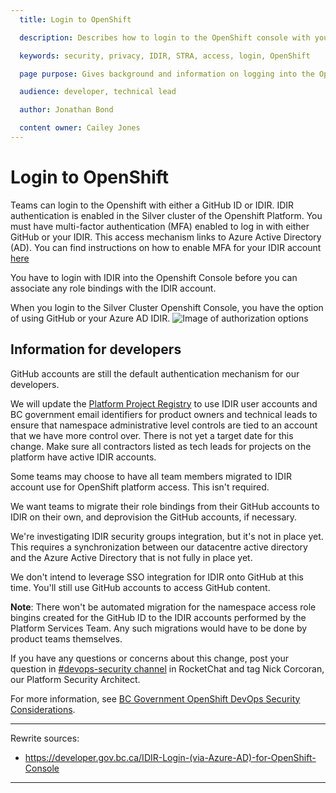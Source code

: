 ```yaml
---
  title: Login to OpenShift

  description: Describes how to login to the OpenShift console with your IDIR

  keywords: security, privacy, IDIR, STRA, access, login, OpenShift

  page purpose: Gives background and information on logging into the OpenShift console with your IDIR and the background on how it was set up.

  audience: developer, technical lead

  author: Jonathan Bond

  content owner: Cailey Jones
---
```


<!--

We also talked about including a page that gets a little more into the details of IDIR vs Github IDs across the whole cluster and all our services, so I'll add some notes at the bottom of this comment detailing what I'd like to see in such a document!

    * Since this is the more generalized document, let's just have one section for logging in instead of specifying one section for logging in with Github and one for logging in with IDIR.

    * Near the top of this section, we should have a "do I log in with IDIR or Github?" FAQ call out that points the user to the new "IDIR vs Github ID" document (which should be where users can find all that information about project leads needing IDIRs in the future and stuff).

    * Let's keep the mention that MFA is required (because MFA is required whether you have Github or IDIR) but maybe generalize it. Again, we might want to provide some links to "How to set up MFA" docs for each IDIR and Github IDs.

    * Most of the stuff under the "Information for Developers" section should probably be moved to the "IDIR vs Github" doc instead, since it isn't directly relevant to how to login to Openshift.

    * Add a section that explains how to see which namespaces you have access to in the Openshift Console. This should include an explanation of what you would expect to see if you haven't been added to any namespaces yet, and what to do about it (aka ask your project lead to add you to the namespace).

    * Add a section that explains how to login to the Openshift CLI.

-->

# Login to OpenShift

Teams can login to the Openshift with either a GitHub ID or IDIR. IDIR authentication is enabled in the Silver cluster of the Openshift Platform. You must have multi-factor authentication (MFA) enabled to log in with either GitHub or your IDIR. This access mechanism links to Azure Active Directory (AD). You can find instructions on how to enable MFA for your IDIR account [here](<!-- where? -->)

You have to login with IDIR into the Openshift Console before you can associate any role bindings with the IDIR account.

When you login to the Silver Cluster Openshift Console, you have the option of using GitHub or your Azure AD IDIR.
![Image of authorization options](https://user-images.githubusercontent.com/53879638/146621070-6d473a3d-289c-400e-86a7-947732441fac.png)

## Information for developers <!-- is there a better heading for this? -->
GitHub accounts are still the default authentication mechanism for our developers.

We will update the [Platform Project Registry](https://registry.developer.gov.bc.ca/) to use IDIR user accounts and BC government email identifiers for product owners and technical leads to ensure that namespace administrative level controls are tied to an account that we have more control over. There is not yet a target date for this change. Make sure all contractors listed as tech leads for projects on the platform have active IDIR accounts.

Some teams may choose to have all team members migrated to IDIR account use for OpenShift platform access.  This isn't required.

We want teams to migrate their role bindings from their GitHub accounts to IDIR on their own, and deprovision the GitHub accounts, if necessary.

We're investigating IDIR security groups integration, but it's not in place yet. This requires a synchronization between our datacentre active directory and the Azure Active Directory that is not fully in place yet.

We don't intend to leverage SSO integration for IDIR onto GitHub at this time. You'll still use GitHub accounts to access GitHub content.

**Note**: There won't be automated migration for the namespace access role bingins <!-- is this a typo? --> created for the GitHub ID to the IDIR accounts performed by the Platform Services Team. Any such migrations would have to be done by product teams themselves. <!-- I'm not totally clear on what this sentence means. Can we reword to make it more verb-focused? -->

If you have any questions or concerns about this change, post your question in [#devops-security channel](https://chat.developer.gov.bc.ca/channel/devops-security) in RocketChat and tag Nick Corcoran, our Platform Security Architect.

For more information, see [BC Government OpenShift DevOps Security Considerations](https://developer.gov.bc.ca/BC-Government-OpenShift-DevOps-Security-Considerations).

---
Rewrite sources:
* https://developer.gov.bc.ca/IDIR-Login-(via-Azure-AD)-for-OpenShift-Console
---
